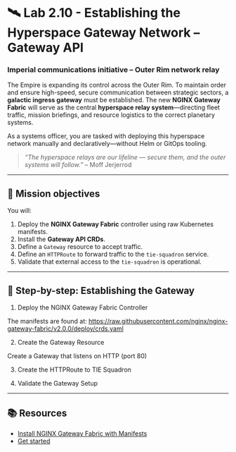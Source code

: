 # 🛰️ Lab 2.10 - Establishing the Hyperspace Gateway Network – Gateway API

### **Imperial communications initiative – Outer Rim network relay**

The Empire is expanding its control across the Outer Rim. To maintain order and ensure high-speed, secure communication between strategic sectors, a **galactic ingress gateway** must be established. The new **NGINX Gateway Fabric** will serve as the central **hyperspace relay system**—directing fleet traffic, mission briefings, and resource logistics to the correct planetary systems.

As a systems officer, you are tasked with deploying this hyperspace network manually and declaratively—without Helm or GitOps tooling.

> _“The hyperspace relays are our lifeline — secure them, and the outer systems will follow.”_ – Moff Jerjerrod

---

## 🎯 Mission objectives

You will:

1. Deploy the **NGINX Gateway Fabric** controller using raw Kubernetes manifests.
2. Install the **Gateway API CRDs**.
3. Define a `Gateway` resource to accept traffic.
4. Define an `HTTPRoute` to forward traffic to the `tie-squadron` service.
5. Validate that external access to the `tie-squadron` is operational.

---

## 🧭 Step-by-step: Establishing the Gateway

1.  Deploy the NGINX Gateway Fabric Controller

The manifests are found at: https://raw.githubusercontent.com/nginx/nginx-gateway-fabric/v2.0.0/deploy/crds.yaml

2.  Create the Gateway Resource

Create a Gateway that listens on HTTP (port 80)

3.  Create the HTTPRoute to TIE Squadron

4.  Validate the Gateway Setup

---

## 📚 Resources

- [Install NGINX Gateway Fabric with Manifests](https://docs.nginx.com/nginx-gateway-fabric/install/manifests/)
- [Get started](https://docs.nginx.com/nginx-gateway-fabric/get-started/#create-gateway-and-httproute-resources)
